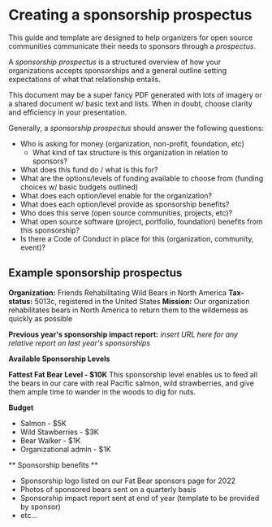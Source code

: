 # Creating a sponsorship prospectus

This guide and template are designed to help organizers for open source communities communicate their needs to sponsors through a _prospectus_.

A _sponsorship prospectus_ is a structured overview of how your organizations accepts sponsorships and a general outline setting expectations of what that relationship entails.

This document may be a super fancy PDF generated with lots of imagery or a shared document w/ basic text and lists. When in doubt, choose clarity and efficiency in your presentation.

Generally, a _sponsorship prospectus_ should answer the following questions:

* Who is asking for money (organization, non-profit, foundation, etc)
  * What kind of tax structure is this organization in relation to sponsors?
* What does this fund do / what is this for?
* What are the options/levels of funding available to choose from (funding choices w/ basic budgets outlined)
* What does each option/level enable for the organization?
* What does each option/level provide as sponsorship benefits?
* Who does this serve (open source communities, projects, etc)?
* What open source software (project, portfolio, foundation) benefits from this sponsorship?
* Is there a Code of Conduct in place for this (organization, community, event)?

## Example sponsorship prospectus

**Organization:** Friends Rehabilitating Wild Bears in North America
**Tax-status:** 5013c, registered in the United States
**Mission:** Our organization rehabilitates bears in North America to return them to the wilderness as quickly as possible

**Previous year's sponsorship impact report:** _insert URL here for any relative report on last year's sponsorships_

**Available Sponsorship Levels**

__Fattest Fat Bear Level - $10K__
This sponsorship level enables us to feed all the bears in our care with real Pacific salmon, wild strawberries, and give them ample time to wander in the woods to dig for nuts.

**Budget**
* Salmon - $5K
* Wild Stawberries - $3K
* Bear Walker - $1K
* Organizational admin - $1K

** Sponsorship benefits **
- Sponsorship logo listed on our Fat Bear sponsors page for 2022
- Photos of sponsored bears sent on a quarterly basis
- Sponsorship impact report sent at end of year (template to be provided by sponsor)
- etc...